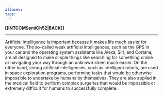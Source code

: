 ```yaml
---
aliases:
tags:
---
```

**[[INTCOMSemiCh52|BACK]]**

---
Artificial intelligence is important because it makes life much easier for everyone. The so-called weak artificial intelligences, such as the GPS in your car and the operating system assistants like Alexa, Siri, and Cortana, are all designed to make simple things like searching for something online or navigating your way through an unknown street much easier. On the other hand, strong artificial intelligences, such as intelligent robots, are used in space exploration programs, performing tasks that would be otherwise impossible to undertake by humans by themselves. They are also applied in the medical field to perform complex surgeries that would be impossible or extremely difficult for humans to successfully complete.